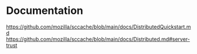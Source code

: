 # Documentation
https://github.com/mozilla/sccache/blob/main/docs/DistributedQuickstart.md
https://github.com/mozilla/sccache/blob/main/docs/Distributed.md#server-trust
